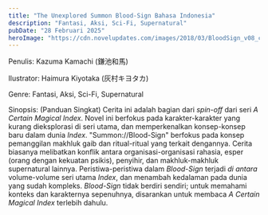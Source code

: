 ```yaml
---
title: "The Unexplored Summon Blood-Sign Bahasa Indonesia"
description: "Fantasi, Aksi, Sci-Fi, Supernatural"
pubDate: "28 Februari 2025"
heroImage: "https://cdn.novelupdates.com/images/2018/03/BloodSign_v08_cover.jpg"
---
```


Penulis: Kazuma Kamachi (鎌池和馬)

Ilustrator:  Haimura Kiyotaka (灰村キヨタカ)

Genre: Fantasi, Aksi, Sci-Fi, Supernatural

Sinopsis: (Panduan Singkat)
Cerita ini adalah bagian dari *spin-off* dari seri *A Certain Magical Index*. Novel ini berfokus pada karakter-karakter yang kurang dieksplorasi di seri utama, dan memperkenalkan konsep-konsep baru dalam dunia *Index*. "Summon://Blood-Sign" berfokus pada konsep pemanggilan makhluk gaib dan ritual-ritual yang terkait dengannya. Cerita biasanya melibatkan konflik antara organisasi-organisasi rahasia, esper (orang dengan kekuatan psikis), penyihir, dan makhluk-makhluk supernatural lainnya. Peristiwa-peristiwa dalam *Blood-Sign* terjadi *di antara* volume-volume seri utama *Index*, dan menambah kedalaman pada dunia yang sudah kompleks. *Blood-Sign* tidak berdiri sendiri; untuk memahami konteks dan karakternya sepenuhnya, disarankan untuk membaca *A Certain Magical Index* terlebih dahulu.
